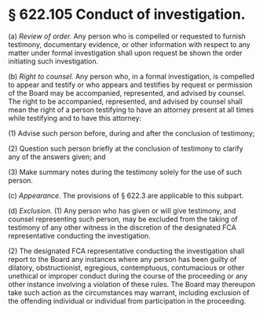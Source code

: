 # § 622.105   Conduct of investigation.

(a) *Review of order.* Any person who is compelled or requested to furnish testimony, documentary evidence, or other information with respect to any matter under formal investigation shall upon request be shown the order initiating such investigation.


(b) *Right to counsel.* Any person who, in a formal investigation, is compelled to appear and testify or who appears and testifies by request or permission of the Board may be accompanied, represented, and advised by counsel. The right to be accompanied, represented, and advised by counsel shall mean the right of a person testifying to have an attorney present at all times while testifying and to have this attorney:


(1) Advise such person before, during and after the conclusion of testimony;


(2) Question such person briefly at the conclusion of testimony to clarify any of the answers given; and


(3) Make summary notes during the testimony solely for the use of such person.


(c) *Appearance.* The provisions of § 622.3 are applicable to this subpart.


(d) *Exclusion.* (1) Any person who has given or will give testimony, and counsel representing such person, may be excluded from the taking of testimony of any other witness in the discretion of the designated FCA representative conducting the investigation.


(2) The designated FCA representative conducting the investigation shall report to the Board any instances where any person has been guilty of dilatory, obstructionist, egregious, contemptuous, contumacious or other unethical or improper conduct during the course of the proceeding or any other instance involving a violation of these rules. The Board may thereupon take such action as the circumstances may warrant, including exclusion of the offending individual or individual from participation in the proceeding.




